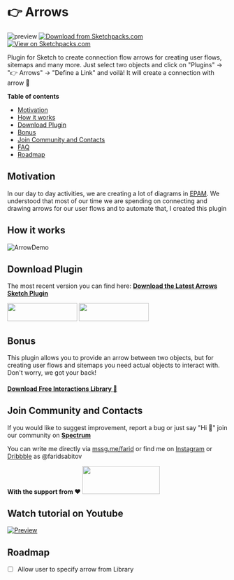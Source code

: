 # 👉 Arrows



![preview](https://github.com/faridsabitov/Sketch-Connection-Flow-Arrows/raw/master/assets/preview.jpg)
[![Download from Sketchpacks.com](https://badges.sketchpacks.com/plugins/me.sabitov.sketch.connectionFlowArrows/version.svg)](https://api.sketchpacks.com/v1/plugins/me.sabitov.sketch.connectionFlowArrows/download) [![View on Sketchpacks.com](https://badges.sketchpacks.com/plugins/me.sabitov.sketch.connectionFlowArrows/downloads/total.svg)](https://sketchpacks.com/faridsabitov/Sketch-Connection-Flow-Arrows)

Plugin for Sketch to create connection flow arrows for creating user flows, sitemaps and many more. Just select two objects and click on "Plugins" → "👉 Arrows" → "Define a Link" and voilà! It will create a connection with arrow 🚀


**Table of contents**
- [Motivation](#Motivation)
- [How it works](#How-it-works)
- [Download Plugin](#Download-Plugin)
- [Bonus](#Bonus)
- [Join Community and Contacts](#Join-Community-and-Contacts)
- [FAQ](#FAQ)
- [Roadmap](#Roadmap)



## Motivation
In our day to day activities, we are creating a lot of diagrams in [EPAM](https://www.epam.com). We understood that most of our time we are spending on connecting and drawing arrows for our user flows and to automate that, I created this plugin

## How it works
![ArrowDemo](https://github.com/faridsabitov/Sketch-Connection-Flow-Arrows/raw/master/media/arrowDemo.gif)

## Download Plugin
The most recent version you can find here:
[**Download the Latest Arrows Sketch Plugin**](https://github.com/faridsabitov/Sketch-user-flows/releases)

<a href="https://github.com/faridsabitov/Sketch-user-flows/releases" target="_blank"><img src="https://github.com/faridsabitov/Sketch-Connection-Flow-Arrows/raw/master/media/gitDownload.png" width="160" height="41"></a> <a href="https://sketchpacks.com/faridsabitov/Sketch-Connection-Flow-Arrows/install" target="_blank"><img src="https://github.com/faridsabitov/Sketch-Connection-Flow-Arrows/raw/master/media/sketchpacks-badge-install.png" width="160" height="41"></a>



## Bonus
This plugin allows you to provide an arrow between two objects, but for creating user flows and sitemaps you need actual objects to interact with. Don't worry, we got your back!

#### [Download Free Interactions Library 🎉](https://github.com/faridsabitov/Sketch-Interactions)


## Join Community and Contacts
If you would like to suggest improvement, report a bug or just say "Hi 👋" join our community on [**Spectrum**](https://spectrum.chat/sketch-arrows)

You can write me directly via [mssg.me/farid](https://mssg.me/farid) or find me on [Instagram](https://www.instagram.com/faridsabitov/) or [Dribbble](https://dribbble.com/FaridSabitov) as @faridsabitov

**With the support from ❤️**
<a href="http://epam.design" target="_blank"><img src="https://github.com/faridsabitov/Sketch-Connection-Flow-Arrows/raw/master/media/epamLogo.png" width="177" height="64"></a>

## Watch tutorial on Youtube
[![Preview](https://github.com/faridsabitov/Sketch-Connection-Flow-Arrows/raw/master/media/youtubePreview.jpg)](https://youtu.be/9z7BrknRocg)


## Roadmap
- [ ] Allow user to specify arrow from Library






